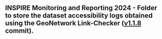## INSPIRE Monitoring and Reporting 2024 - Folder to store the dataset accessibility logs obtained using the GeoNetwork Link-Checker ([v1.1.8](https://github.com/geonetwork/geonetwork-remoteharvester/commits/v1.1.8) commit).
